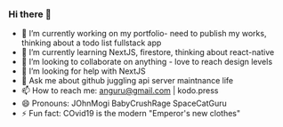 ### Hi there 👋

- 🔭 I’m currently working on my portfolio- need to publish my works, thinking about a todo list fullstack app
- 🌱 I’m currently learning NextJS, firestore, thinking about react-native
- 👯 I’m looking to collaborate on anything - love to reach design levels
- 🤔 I’m looking for help with NextJS
- 💬 Ask me about github juggling api server maintnance life
- 📫 How to reach me: anguru@gmail.com | kodo.press
- 😄 Pronouns: JOhnMogi BabyCrushRage SpaceCatGuru
- ⚡ Fun fact: COvid19 is the modern "Emperor's new clothes"


